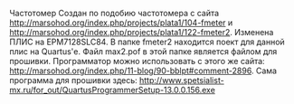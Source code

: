 Частотомер
Создан по подобию частотомера с сайта http://marsohod.org/index.php/projects/plata1/104-fmeter и
http://marsohod.org/index.php/projects/plata1/122-fmeter2. Изменена ПЛИС на EPM7128SLC84.
В папке fmeter2 находится поект для данной плис на Quartus'е.
Файл max2.pof в этой папке является файлом для прошивки. Программатор можно использовать с этого же сайта:
http://marsohod.org/index.php/11-blog/90-bblpt#comment-2896.
Сама программа для прошивки здесь: http://www.spetsialist-mx.ru/for_out/QuartusProgrammerSetup-13.0.0.156.exe
